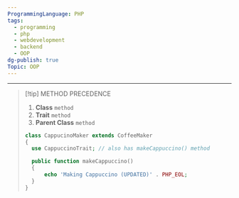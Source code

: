 ```yaml
---
ProgrammingLanguage: PHP
tags:
  - programming
  - php
  - webdevelopment
  - backend
  - OOP
dg-publish: true
Topic: OOP
---
```


---

> [!tip] METHOD PRECEDENCE
>
> 1. **Class** `method`
> 2. **Trait** `method`
> 3. **Parent Class** `method`
>
> ```php
> class CappucinoMaker extends CoffeeMaker
> {
> 	use CappuccinoTrait; // also has makeCappuccino() method
>
> 	public function makeCappuccino()
> 	{
> 		echo 'Making Cappuccino (UPDATED)' . PHP_EOL;
> 	}
> }
> ```
